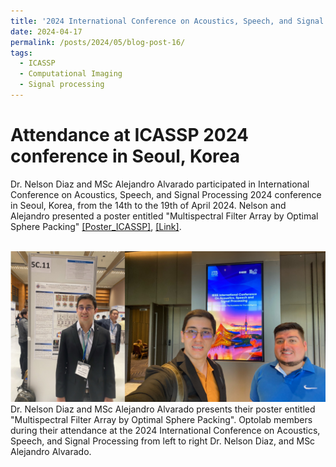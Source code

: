 ```yaml
---
title: '2024 International Conference on Acoustics, Speech, and Signal Processing'
date: 2024-04-17
permalink: /posts/2024/05/blog-post-16/
tags:
  - ICASSP
  - Computational Imaging
  - Signal processing
---
```


Attendance at ICASSP 2024 conference in Seoul, Korea
======

Dr. Nelson Diaz and MSc Alejandro Alvarado participated in International Conference on Acoustics, Speech, and Signal Processing 2024 conference in Seoul, Korea, from the 14th to the 19th of April 2024. Nelson and Alejandro presented a poster entitled "Multispectral Filter Array by Optimal Sphere Packing" [[Poster_ICASSP]](https://nelson-diaz.com/files/Poster_ICASSP_2024.pdf), [[Link]](https://nelson-diaz.com/files/2023_IEEE_TIP.pdf).

<br/><img src='/images/icassp2024.png'>
Dr. Nelson Diaz and MSc Alejandro Alvarado presents their poster entitled "Multispectral Filter Array by Optimal Sphere Packing". Optolab members during their attendance at the 2024 International Conference on Acoustics, Speech, and Signal Processing from left to right Dr. Nelson Diaz, and MSc Alejandro Alvarado.
